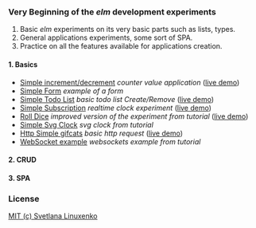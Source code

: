 ### Very Beginning of the *elm* development experiments

1. Basic *elm* experiments on its very basic parts such as lists, types.
2. General applications experiments, some sort of SPA.
3. Practice on all the features available for applications creation.


#### 1. Basics

  * [Simple increment/decrement](./Basics/IncDec) *counter value application* ([live demo](https://ellie-app.com/bHPCgstkwa1/0))
  * [Simple Form](./Basics/SimpleForm) *example of a form*
  * [Simple Todo List](./Basics/SimpleTodo) *basic todo list Create/Remove* ([live demo](https://ellie-app.com/bKTCBrgmha1/0))
  * [Simple Subscription](./Basics/SimpleClock) *realtime clock experiment* ([live demo](https://ellie-app.com/9g8ZDsvja1/0))
  * [Roll Dice](./Basics/RollDice) *improved version of the experiment from tutorial* ([live demo](https://ellie-app.com/sY7P8SSRPa1/0))
  * [Simple Svg Clock](./Basics/SvgClock1) *svg clock from tutorial*
  * [Http Simple gifcats](./Basics/SimpleHttp) *basic http request* ([live demo](https://ellie-app.com/pShjZ7RGPa1/3))
  * [WebSocket example](./Basics/WebsocketsTut) *websockets example from tutorial*

#### 2. CRUD


#### 3. SPA


### License

[MIT (c) Svetlana Linuxenko](./LICENSE)
